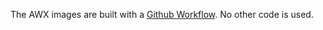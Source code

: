 The AWX images are built with a [Github Workflow](../.github/workflows/awx.yml). No other code is used.